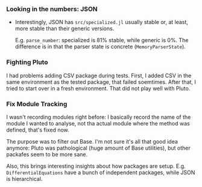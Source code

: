 ### Looking in the numbers: JSON

* Interestingly, JSON has `src/specialized.jl` usually stable or, at least,
  more stable than their generic versions. 
  
  E.g. `parse_number`: specialized is 81% stable, while generic is 0%. 
  The difference is in that the parser state is concrete (`MemoryParserState`).
  
### Fighting Pluto

I had problems adding CSV package during tests. First, I added CSV in the same environment as the tested package, that failed soemtimes. After that, I tried to start over in a fresh environment. That did not play well with Pluto.

### Fix Module Tracking

I wasn't recording modules right before: I basically record the name of the module I wanted to analyse,
not tha actual module where the method was defined, that's fixed now. 

The purpose was to filter out Base. I'm not sure it's all that good idea anymore: Pluto was
pathological (huge amount of Base utilities), but other packafes seem to be more sane.

Also, this brings interesting insights about how packages are setup. E.g. `DifferentialEquations` have a bunch
of independent packages, while JSON is hierarchical.

